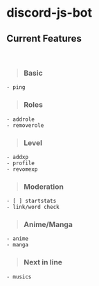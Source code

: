 # discord-js-bot

## Current Features

<br>

>### Basic
```
- ping
```

>### Roles
```
- addrole
- removerole
```

>### Level
```
- addxp
- profile
- revomexp
```

>### Moderation
```
- [ ] startstats
- link/word check
```

>### Anime/Manga
```
- anime
- manga
```
>### Next in line
```
- musics
```